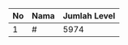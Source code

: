 | No | Nama            | Jumlah Level |
|----|-----------------|--------------|
| 1  | #    |    5974        |
